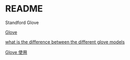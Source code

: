 # README

Standford Glove 

[Glove](https://github.com/stanfordnlp/GloVe)

[what is the difference between the different glove models](https://stackoverflow.com/questions/48847221/what-is-the-difference-between-the-different-glove-models)

[Glove 使用](https://mikito.mythsman.com/post/5d254e96286fcf4ad826c837/)

